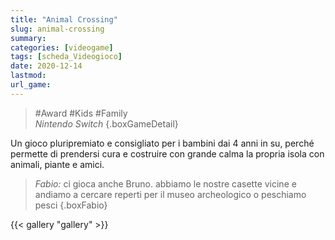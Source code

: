 ```yaml
---
title: "Animal Crossing"
slug: animal-crossing
summary: 
categories: [videogame]
tags: [scheda_Videogioco]
date: 2020-12-14
lastmod: 
url_game: 
---
```


> #Award #Kids #Family  
> *Nintendo Switch* 
{.boxGameDetail}

Un gioco pluripremiato e consigliato per i bambini dai 4 anni in su, perché permette di prendersi cura e costruire con grande calma la propria isola con animali, piante e amici.

> *Fabio:* ci gioca anche Bruno. abbiamo le nostre casette vicine e andiamo a cercare reperti per il museo archeologico o peschiamo pesci
{.boxFabio}

{{< gallery "gallery" >}}
